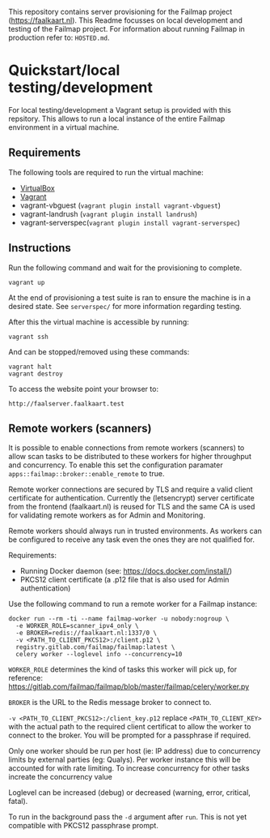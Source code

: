 This repository contains server provisioning for the Failmap project (https://faalkaart.nl). This Readme focusses on local development and testing of the Failmap project. For information about running Failmap in production refer to: `HOSTED.md`.

# Quickstart/local testing/development

For local testing/development a Vagrant setup is provided with this repsitory. This allows to run a local instance of the entire Failmap environment in a virtual machine.

## Requirements

The following tools are required to run the virtual machine:

- [VirtualBox](https://www.virtualbox.org/wiki/Downloads)
- [Vagrant](https://www.vagrantup.com/downloads.html)
- vagrant-vbguest (`vagrant plugin install vagrant-vbguest`)
- vagrant-landrush (`vagrant plugin install landrush`)
- vagrant-serverspec(`vagrant plugin install vagrant-serverspec`)

## Instructions

Run the following command and wait for the provisioning to complete.

    vagrant up

At the end of provisioning a test suite is ran to ensure the machine is in a desired state. See `serverspec/` for more information regarding testing.

After this the virtual machine is accessible by running:

    vagrant ssh

And can be stopped/removed using these commands:

    vagrant halt
    vagrant destroy

To access the website point your browser to:

    http://faalserver.faalkaart.test

## Remote workers (scanners)

It is possible to enable connections from remote workers (scanners) to allow scan tasks to be distributed to these workers for higher throughput and concurrency. To enable this set the configuration paramater `apps::failmap::broker::enable_remote` to true.

Remote worker connections are secured by TLS and require a valid client certificate for authentication. Currently the (letsencrypt) server certificate from the frontend (faalkaart.nl) is reused for TLS and the same CA is used for validating remote workers as for Admin and Monitoring.

Remote workers should always run in trusted environments. As workers can be configured to receive any task even the ones they are not qualified for.

Requirements:

- Running Docker daemon (see: https://docs.docker.com/install/)
- PKCS12 client certificate (a .p12 file that is also used for Admin authentication)

Use the following command to run a remote worker for a Failmap instance:

    docker run --rm -ti --name failmap-worker -u nobody:nogroup \
      -e WORKER_ROLE=scanner_ipv4_only \
      -e BROKER=redis://faalkaart.nl:1337/0 \
      -v <PATH_TO_CLIENT_PKCS12>:/client.p12 \
      registry.gitlab.com/failmap/failmap:latest \
      celery worker --loglevel info --concurrency=10

`WORKER_ROLE` determines the kind of tasks this worker will pick up, for reference: https://gitlab.com/failmap/failmap/blob/master/failmap/celery/worker.py

`BROKER` is the URL to the Redis message broker to connect to.

`-v <PATH_TO_CLIENT_PKCS12>:/client_key.p12` replace `<PATH_TO_CLIENT_KEY>` with the actual path to the required client certificat to allow the worker to connect to the broker. You will be prompted for a passphrase if required.

Only one worker should be run per host (ie: IP address) due to concurrency limits by external parties (eg: Qualys). Per worker instance this will be accounted for with rate limiting. To increase concurrency for other tasks increate the concurrency value

Loglevel can be increased (debug) or decreased (warning, error, critical, fatal).

To run in the background pass the `-d` argument after `run`. This is not yet compatible with PKCS12 passphrase prompt.
